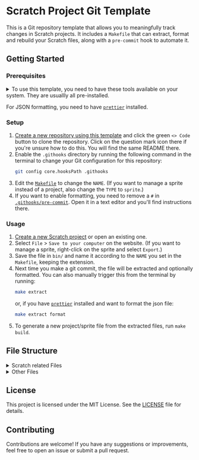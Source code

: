 # Scratch Project Git Template

This is a Git repository template that allows you to meaningfully track changes in Scratch projects. It includes a `Makefile` that can extract, format and rebuild your Scratch files, along with a `pre-commit` hook to automate it.

## Getting Started

### Prerequisites

<details>
	<summary>To use this template, you need to have these tools available on your system. They are usuallly all pre-installed.</summary>
	
- [`Git`](https://git-scm.com/), obviously.
- [`Make`](https://www.gnu.org/software/make/), the backbone of this project. It can run the commands this template provides. Usually pre-installed.
- `md5sum`: A command-line tool for calculating MD5 hashes. Comes with [`coreutils`](https://www.gnu.org/software/coreutils/), which is usually pre-installed.
- [`zip`](https://infozip.sourceforge.net/): Needed to zip and unzip Scratch projects. Usually pre-installed.

</details>


For JSON formatting, you need to have [`prettier`](https://prettier.io/) installed.

### Setup
1. [Create a new repository using this template](https://github.com/new?template_name=Scratch&template_owner=moritztim) and click the green `<> Code` button to clone the repository. Click on the question mark icon there if you're unsure how to do this. You will find the same README there.
2. Enable the `.githooks` directory by running the following command in the terminal to change your Git configuration for this repository:
	```bash
	git config core.hooksPath .githooks
	```
3. Edit the [`Makefile`](Makefile) to change the `NAME`. (If you want to manage a sprite instead of a project, also change the `TYPE` to `sprite`.)
4. If you want to enable formatting, you need to remove a `#` in [`.githooks/pre-commit`](.githooks/pre-commit). Open it in a text editor and you'll find instructions there.

### Usage
1. [Create a new Scratch project](https://scratch.mit.edu/projects/editor/) or open an existing one.
2. Select `File` > `Save to your computer` on the website. (If you want to manage a sprite, right-click on the sprite and select `Export`.)
3. Save the file in `bin/` and name it according to the `NAME` you set in the `Makefile`, keeping the extension.
4. Next time you make a git commit, the file will be extracted and optionally formatted. You can also manually trigger this from the terminal by running:
	```bash
	make extract
	```
	or, if you have [`prettier`](https://prettier.io/) installed and want to format the json file:
	```bash
	make extract format
	```
5. To generate a new project/sprite file from the extracted files, run `make build`.

## File Structure
<details>
	<summary>Scratch related Files</summary>

You can modify the file structure in the [`Makefile`](Makefile). By default it looks like this:
| File | Description |
| - | - |
| [`src/assets/83a9787d4cb6f3b7632b4ddfebf74367.wav`](src/assets/83a9787d4cb6f3b7632b4ddfebf74367.wav) | **Asset files like sounds and images.** You can rename and edit these but the next time you extract, they will show up with a cryptic name again. You can even delete them after running `make build` once, since this copies them to [`bin/assets/`](bin/assets/). That way you can keep only the ones that you're actually going to change. |
| [`src/project.json`](src/project.json) or [`src/sprite.json`](src/sprite.json) | **The main Data file. This tracks changes to the project or sprite** and can even allow you to fine tune some values. Don't go crazy with this though as it can easily cause undefined behavior after building and opening the project in Scratch. |
| [`bin/project.sb3`](bin/) or [`bin/sprite1.sb3`](bin/) | **The compressed Scratch project or sprite file.** This will be named according to the `NAME` you set in the `Makefile`. You can upload this to Scratch by selecting `File` > `Load from your computer` on the website. If you didn't mess with it, it will work with no compromises. |
| [`bin/assets/83a9787d4cb6f3b7632b4ddfebf74367.wav`](bin/assets/83a9787d4cb6f3b7632b4ddfebf74367.wav) | **Automatically generated files.** These are the files that are created when you run `make build`. They are copies of the files in [`src/assets/`](src/assets/) but with the correct names. You may delete them if you keep the respective files in [`src/assets/`](src/assets/) but they will be recreated when you run `make build`. |

</details>
<details>
	<summary>Other Files</summary>

| File | Description |
| - | - |
| [`Makefile`](Makefile) | **The main file that contains all the commands.** You can modify its variables to change the file structure or add new commands for your own needs. |
| [.githooks/pre-commit](.githooks/pre-commit) | **A simple shell script that runs `make` before every commit.** You can modify it to toggle formatting. It will only run if you enable it acording to the [setup instructions](#setup). |
| [README.md](README.md) | **Instructions for using this template.** You should replace this with your own. |
| [LICENSE](LICENSE) | **The terms of the template's License.** For more information, read the file. |
| [`bin/.gitkeep`](bin/.gitkeep) | **A placeholder** because git doesn't track empty directories. You can remove it. |
| [.gitignore](.gitignore) | **A note for git** to ignore the `bin/` directory, since it only contains redundant files that are derived from the `src/` directory. |

</details>

## License
This project is licensed under the MIT License. See the [LICENSE](LICENSE) file for details.

## Contributing
Contributions are welcome! If you have any suggestions or improvements, feel free to open an issue or submit a pull request.
